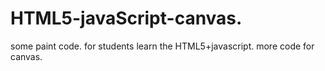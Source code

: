 # HTML5-javaScript-canvas.
some paint  code.
for students learn the HTML5+javascript.
more code for canvas.
